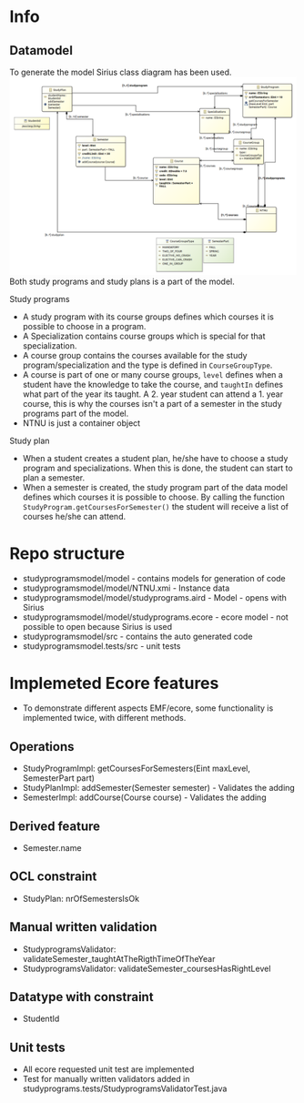 # Info

## Datamodel

To generate the model Sirius class diagram has been used.
![Data model](figures/datamodel.png)
Both study programs and study plans is a part of the model.

Study programs

- A study program with its course groups defines which courses it is possible to choose in a program.
- A Specialization contains course groups which is special for that specialization.
- A course group contains the courses available for the study program/specialization and the type is defined in `CourseGroupType`.
- A course is part of one or many course groups, `level` defines when a student have the knowledge to take the course, and `taughtIn` defines what part of the year its taught. A 2. year student can attend a 1. year course, this is why the courses isn't a part of a semester in the study programs part of the model.
- NTNU is just a container object

Study plan

- When a student creates a student plan, he/she have to choose a study program and specializations. When this is done, the student can start to plan a semester.
- When a semester is created, the study program part of the data model defines which courses it is possible to choose. By calling the function `StudyProgram.getCoursesForSemester()` the student will receive a list of courses he/she can attend.

# Repo structure

- studyprogramsmodel/model - contains models for generation of code
- studyprogramsmodel/model/NTNU.xmi - Instance data
- studyprogramsmodel/model/studyprograms.aird - Model - opens with Sirius
- studyprogramsmodel/model/studyprograms.ecore - ecore model - not possible to open because Sirius is used
- studyprogramsmodel/src - contains the auto generated code
- studyprogramsmodel.tests/src - unit tests

# Implemeted Ecore features

- To demonstrate different aspects EMF/ecore, some functionality is implemented twice, with different methods.

## Operations

- StudyProgramImpl: getCoursesForSemesters(Eint maxLevel, SemesterPart part)
- StudyPlanImpl: addSemester(Semester semester) - Validates the adding
- SemesterImpl: addCourse(Course course) - Validates the adding

## Derived feature

- Semester.name

## OCL constraint

- StudyPlan: nrOfSemestersIsOk

## Manual written validation

- StudyprogramsValidator: validateSemester_taughtAtTheRigthTimeOfTheYear
- StudyprogramsValidator: validateSemester_coursesHasRightLevel

## Datatype with constraint

- StudentId

## Unit tests

- All ecore requested unit test are implemented
- Test for manually written validators added in studyprograms.tests/StudyprogramsValidatorTest.java
